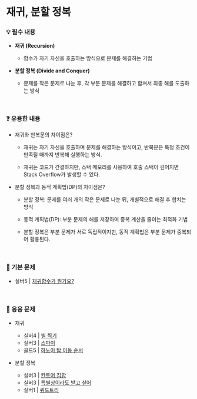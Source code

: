 # 재귀, 분할 정복

### 💡 필수 내용

- **재귀 (Recursion)**
  + 함수가 자기 자신을 호출하는 방식으로 문제를 해결하는 기법

- **분할 정복 (Divide and Conquer)**
  + 문제를 작은 문제로 나눈 후, 각 부분 문제를 해결하고 합쳐서 최종 해를 도출하는 방식


<br/>

### ❓ 유용한 내용

- 재귀와 반복문의 차이점은?

  + 재귀는 자기 자신을 호출하며 문제를 해결하는 방식이고, 반복문은 특정 조건이 만족될 때까지 반복해 실행하는 방식.

  + 재귀는 코드가 간결하지만, 스택 메모리를 사용하여 호출 스택이 깊어지면 Stack Overflow가 발생할 수 있다.

- 분할 정복과 동적 계획법(DP)의 차이점은?
  
  + 분할 정복: 문제를 여러 개의 작은 문제로 나눈 뒤, 개별적으로 해결 후 합치는 방식

  + 동적 계획법(DP): 부분 문제의 해를 저장하여 중복 계산을 줄이는 최적화 기법

  + 분할 정복은 부분 문제가 서로 독립적이지만, 동적 계획법은 부분 문제가 중복되어 활용된다.

<br/>

### 📂 기본 문제

- 실버5 | [재귀함수가 뭔가요?](https://www.acmicpc.net/problem/17478)

<br/>

 ### 📂 응용 문제

- 재귀
  - 실버4 | [별 찍기](https://www.acmicpc.net/problem/10994)
  - 실버3 | [스파이](https://www.acmicpc.net/problem/28075)
  - 골드5 | [하노이 탑 이동 순서](https://www.acmicpc.net/problem/11729)

- 분할 정복
  - 실버3 | [칸토어 집합](https://www.acmicpc.net/problem/4779)
  - 실버3 | [특별상이라도 받고 싶어](https://www.acmicpc.net/problem/24460)
  - 실버1 | [쿼드트리](https://www.acmicpc.net/problem/1992)
  
